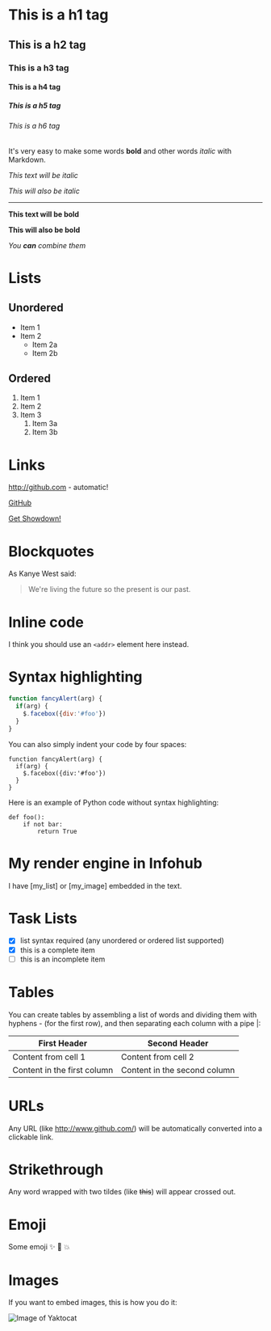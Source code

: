 # This is a h1 tag
## This is a h2 tag
### This is a h3 tag
#### This is a h4 tag
##### This is a h5 tag
###### This is a h6 tag

It's very easy to make some words **bold** and other words *italic* with Markdown.

*This text will be italic*

 _This will also be italic_

---

**This text will be bold**

 __This will also be bold__

 _You **can** combine them_

# Lists
## Unordered

* Item 1
* Item 2
  * Item 2a
  * Item 2b

## Ordered

1. Item 1
1. Item 2
1. Item 3
   1. Item 3a
   1. Item 3b

# Links

http://github.com - automatic!

[GitHub](http://github.com)

[Get Showdown!](https://github.com/showdownjs/showdown)

# Blockquotes

As Kanye West said:

> We're living the future so
> the present is our past.

# Inline code

I think you should use an 
`<addr>` element here instead.

# Syntax highlighting

```javascript
function fancyAlert(arg) {
  if(arg) {
    $.facebox({div:'#foo'})
  }
}
```

You can also simply indent your code by four spaces:

    function fancyAlert(arg) {
      if(arg) {
        $.facebox({div:'#foo'})
      }
    }

Here is an example of Python code without syntax highlighting:

    def foo():
        if not bar:
            return True

# My render engine in Infohub
I have [my_list] or [my_image] embedded in the text.

# Task Lists

 - [x] list syntax required (any unordered or ordered list supported)
 - [x] this is a complete item
 - [ ] this is an incomplete item

# Tables

You can create tables by assembling a list of words and dividing them with hyphens - (for the first row), and then separating each column with a pipe |:

First Header | Second Header
------------ | -------------
Content from cell 1 | Content from cell 2
Content in the first column | Content in the second column

# URLs
Any URL (like http://www.github.com/) will be automatically converted into a clickable link.

# Strikethrough

Any word wrapped with two tildes (like ~~this~~) will appear crossed out.

# Emoji
Some emoji :sparkles: :camel: :boom:

# Images
If you want to embed images, this is how you do it:

![Image of Yaktocat](https://octodex.github.com/images/yaktocat.png)
